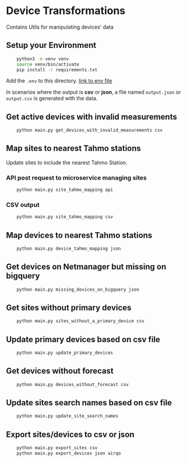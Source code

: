 # Device Transformations

Contains Utils for manipulating devices' data

## Setup your Environment

```bash
    python3 -m venv venv
    source venv/bin/activate
    pip install -r requirements.txt
```

Add the `.env` to this directory. [link to env file](https://docs.google.com/document/d/12SFbaC9aECzQJDtGp4ECkLpMqVAnmQQ22QyqE2d9L94/edit?usp=sharing)

In scenarios where the output is  **csv** or **json**, a file named `output.json` or `output.csv` is generated with the
data.

## Get active devices with invalid measurements

```bash
    python main.py get_devices_with_invalid_measurements csv
```

## Map sites to nearest Tahmo stations

Update sites to include the nearest Tahmo Station.

### API post request to microservice managing sites

```bash
    python main.py site_tahmo_mapping api
```

### CSV output

```bash
    python main.py site_tahmo_mapping csv
```

## Map devices to nearest Tahmo stations

```bash
    python main.py device_tahmo_mapping json
```

## Get devices on Netmanager but missing on bigquery

```bash
    python main.py missing_devices_on_bigquery json
```

## Get sites without primary devices

```bash
    python main.py sites_without_a_primary_device csv
```

## Update primary devices based on csv file

```bash
    python main.py update_primary_devices
```

## Get devices without forecast

```bash
    python main.py devices_without_forecast csv
```

## Update sites search names based on csv file

```bash
    python main.py update_site_search_names
```

## Export sites/devices to csv or json
```bash
    python main.py export_sites csv
    python main.py export_devices json airqo
```
